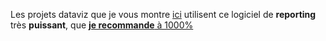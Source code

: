 Les projets dataviz que je vous montre <a target="_blank" onclick="swal.close()" href="https://jadynekena.com/#projets">ici</a> utilisent ce logiciel de **reporting** très **puissant**, que <a target="_blank" onclick="swal.close()" href="https://www.tableau.com/">**je recommande** à 1000% </a>